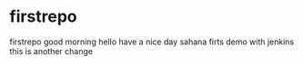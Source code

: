 # firstrepo
firstrepo
good morning
hello have a nice day
sahana firts demo with jenkins
this is another change
